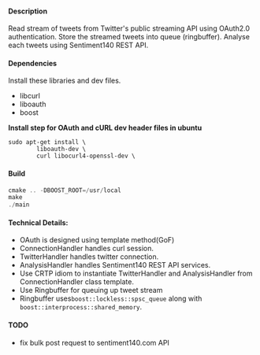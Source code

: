#### Description   
Read stream of tweets from Twitter's public streaming API using OAuth2.0 authentication. Store the streamed tweets into queue (ringbuffer). Analyse each tweets using Sentiment140 REST API.     

#### Dependencies   
Install these libraries and dev files.  
+ libcurl     
+ liboauth     
+ boost      

**Install step for OAuth and cURL dev header files in ubuntu**   
```
sudo apt-get install \
        liboauth-dev \
        curl libocurl4-openssl-dev \
```

#### Build   
```cpp
cmake .. -DBOOST_ROOT=/usr/local
make
./main
```

#### Technical Details:   
+ OAuth is designed using template method(GoF)      
+ ConnectionHandler handles curl session.     
+ TwitterHandler handles twitter connection.     
+ AnalysisHandler handles Sentiment140 REST API services.        
+ Use CRTP idiom to instantiate TwitterHandler and AnalysisHandler from ConnectionHandler class template.     
+ Use Ringbuffer for queuing up tweet stream       
+ Ringbuffer uses```boost::lockless::spsc_queue``` along with ```boost::interprocess::shared_memory```.    

#### TODO   
+ fix bulk post request to sentiment140.com API    
